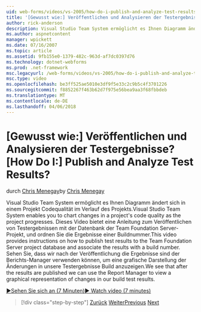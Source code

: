 ```yaml
---
uid: web-forms/videos/vs-2005/how-do-i-publish-and-analyze-test-results
title: '[Gewusst wie:] Veröffentlichen und Analysieren der Testergebnisse? | Microsoft-Dokumentation'
author: rick-anderson
description: Visual Studio Team System ermöglicht es Ihnen Diagramm ändert sich in einem Projekt Codequalität im Verlauf des Projekts. Dieses Video bietet eine Anleitung zum publ....
ms.author: aspnetcontent
manager: wpickett
ms.date: 07/16/2007
ms.topic: article
ms.assetid: 9fb155e0-1379-482c-963d-af7dc0397d76
ms.technology: dotnet-webforms
ms.prod: .net-framework
msc.legacyurl: /web-forms/videos/vs-2005/how-do-i-publish-and-analyze-test-results
msc.type: video
ms.openlocfilehash: be3ff525ae5010e3df9f5e33c2c9b5c4f3701226
ms.sourcegitcommit: f8852267f463b62d7f975e56bea9aa3f68fbbdeb
ms.translationtype: MT
ms.contentlocale: de-DE
ms.lasthandoff: 04/06/2018
---
```

<a name="how-do-i-publish-and-analyze-test-results"></a><span data-ttu-id="7f07d-105">[Gewusst wie:] Veröffentlichen und Analysieren der Testergebnisse?</span><span class="sxs-lookup"><span data-stu-id="7f07d-105">[How Do I:] Publish and Analyze Test Results?</span></span>
====================
<span data-ttu-id="7f07d-106">durch [Chris Menegay](https://twitter.com/CMenegay)</span><span class="sxs-lookup"><span data-stu-id="7f07d-106">by [Chris Menegay](https://twitter.com/CMenegay)</span></span>

<span data-ttu-id="7f07d-107">Visual Studio Team System ermöglicht es Ihnen Diagramm ändert sich in einem Projekt Codequalität im Verlauf des Projekts.</span><span class="sxs-lookup"><span data-stu-id="7f07d-107">Visual Studio Team System enables you to chart changes in a project's code quality as the project progresses.</span></span> <span data-ttu-id="7f07d-108">Dieses Video bietet eine Anleitung zum Veröffentlichen von Testergebnissen mit der Datenbank der Team Foundation Server-Projekt, und ordnen Sie die Ergebnisse einer Buildnummer.</span><span class="sxs-lookup"><span data-stu-id="7f07d-108">This video provides instructions on how to publish test results to the Team Foundation Server project database and associate the results with a build number.</span></span> <span data-ttu-id="7f07d-109">Sehen Sie, dass wir nach der Veröffentlichung die Ergebnisse sind der Berichts-Manager verwenden können, um eine grafische Darstellung der Änderungen in unsere Testergebnisse Build anzuzeigen.</span><span class="sxs-lookup"><span data-stu-id="7f07d-109">We see that after the results are published we can use the Report Manager to view a graphical representation of changes in our build test results.</span></span>

[<span data-ttu-id="7f07d-110">&#9654;Sehen Sie sich an (7 Minuten)</span><span class="sxs-lookup"><span data-stu-id="7f07d-110">&#9654; Watch video (7 minutes)</span></span>](https://channel9.msdn.com/Blogs/ASP-NET-Site-Videos/how-do-i-publish-and-analyze-test-results)

> [!div class="step-by-step"]
> <span data-ttu-id="7f07d-111">[Zurück](how-do-i-use-generic-tests.md)
> [Weiter](how-do-i-discover-application-changes-prior-to-deployment.md)</span><span class="sxs-lookup"><span data-stu-id="7f07d-111">[Previous](how-do-i-use-generic-tests.md)
[Next](how-do-i-discover-application-changes-prior-to-deployment.md)</span></span>
